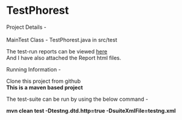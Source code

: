 # TestPhorest

Project Details -<br> <br> 
MainTest Class - 
TestPhorest.java in src/test

The test-run reports can be viewed [here](NGReportSS.png)
<br>And I have also attached the Report html files.


Running Information -

Clone this project from github
<br>
<b>This is a maven based project</b>

The test-suite can be run by using the below command -
 
<b>mvn clean test -Dtestng.dtd.http=true -DsuiteXmlFile=testng.xml</b> 